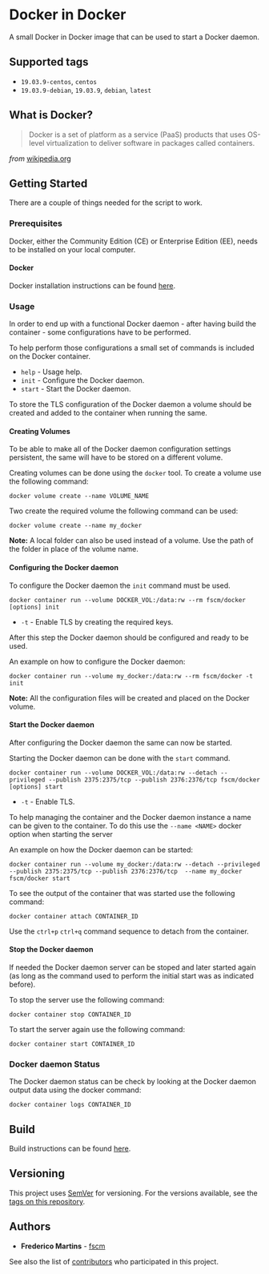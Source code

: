 # Docker in Docker

A small Docker in Docker image that can be used to start a Docker daemon.

## Supported tags

- `19.03.9-centos`, `centos`
- `19.03.9-debian`, `19.03.9`, `debian`, `latest`

## What is Docker?

> Docker is a set of platform as a service (PaaS) products that uses OS-level virtualization to deliver software in packages called containers.

*from* [wikipedia.org](https://en.wikipedia.org/wiki/Docker_%28software%29)

## Getting Started

There are a couple of things needed for the script to work.

### Prerequisites

Docker, either the Community Edition (CE) or Enterprise Edition (EE), needs to
be installed on your local computer.

#### Docker

Docker installation instructions can be found
[here](https://docs.docker.com/install/).

### Usage

In order to end up with a functional Docker daemon - after having build
the container - some configurations have to be performed.

To help perform those configurations a small set of commands is included on the
Docker container.

- `help` - Usage help.
- `init` - Configure the Docker daemon.
- `start` - Start the Docker daemon.

To store the TLS configuration of the Docker daemon a volume should be created
and added to the container when running the same.

#### Creating Volumes

To be able to make all of the Docker daemon configuration settings persistent,
the same will have to be stored on a different volume.

Creating volumes can be done using the `docker` tool. To create a volume use
the following command:

```
docker volume create --name VOLUME_NAME
```

Two create the required volume the following command can be used:

```
docker volume create --name my_docker
```

**Note:** A local folder can also be used instead of a volume. Use the path of
the folder in place of the volume name.

#### Configuring the Docker daemon

To configure the Docker daemon the `init` command must be used.

```
docker container run --volume DOCKER_VOL:/data:rw --rm fscm/docker [options] init
```

* `-t` - Enable TLS by creating the required keys.

After this step the Docker daemon should be configured and ready to be
used.

An example on how to configure the Docker daemon:

```
docker container run --volume my_docker:/data:rw --rm fscm/docker -t init
```

**Note:** All the configuration files will be created and placed on the Docker
volume.

#### Start the Docker daemon


After configuring the Docker daemon the same can now be started.

Starting the Docker daemon can be done with the `start` command.

```
docker container run --volume DOCKER_VOL:/data:rw --detach --privileged --publish 2375:2375/tcp --publish 2376:2376/tcp fscm/docker [options] start
```

* `-t` - Enable TLS.

To help managing the container and the Docker daemon instance a name can be
given to the container. To do this use the `--name <NAME>` docker option when
starting the server

An example on how the Docker daemon can be started:

```
docker container run --volume my_docker:/data:rw --detach --privileged --publish 2375:2375/tcp --publish 2376:2376/tcp  --name my_docker fscm/docker start
```

To see the output of the container that was started use the following command:

```
docker container attach CONTAINER_ID
```

Use the `ctrl+p` `ctrl+q` command sequence to detach from the container.

#### Stop the Docker daemon

If needed the Docker daemon server can be stoped and later started again (as
long as the command used to perform the initial start was as indicated before).

To stop the server use the following command:

```
docker container stop CONTAINER_ID
```

To start the server again use the following command:

```
docker container start CONTAINER_ID
```

### Docker daemon Status

The Docker daemon status can be check by looking at the Docker daemon output
data using the docker command:

```
docker container logs CONTAINER_ID
```

## Build

Build instructions can be found
[here](https://github.com/fscm/docker-docker/blob/master/README.build.md).

## Versioning

This project uses [SemVer](http://semver.org/) for versioning. For the versions
available, see the [tags on this repository](https://github.com/fscm/docker-docker/tags).

## Authors

* **Frederico Martins** - [fscm](https://github.com/fscm)

See also the list of [contributors](https://github.com/fscm/docker-docker/contributors)
who participated in this project.
